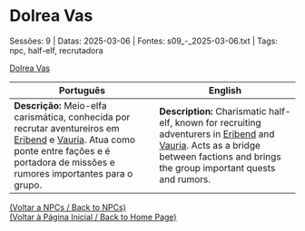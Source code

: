 
# Dolrea Vas

Sessões: 9 | Datas: 2025-03-06 | Fontes: s09_-_2025-03-06.txt | Tags: npc, half-elf, recrutadora

[Dolrea Vas](dolrea_vas.png)

| Português | English |
|-----------|---------|
| **Descrição:** Meio-elfa carismática, conhecida por recrutar aventureiros em [Eribend](eribend.md) e [Vauria](vila_de_vauria.md). Atua como ponte entre fações e é portadora de missões e rumores importantes para o grupo. | **Description:** Charismatic half-elf, known for recruiting adventurers in [Eribend](eribend.md) and [Vauria](vila_de_vauria.md). Acts as a bridge between factions and brings the group important quests and rumors. |

[(Voltar a NPCs / Back to NPCs)](npcs_list.md)  
[(Voltar à Página Inicial / Back to Home Page)](home.md)



















